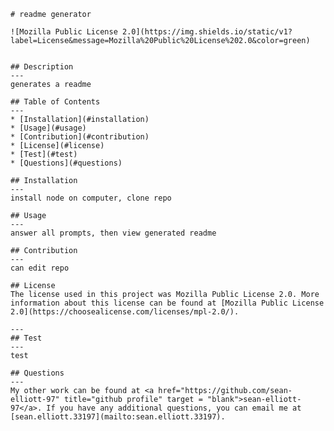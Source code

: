 
    # readme generator
    
    ![Mozilla Public License 2.0](https://img.shields.io/static/v1?label=License&message=Mozilla%20Public%20License%202.0&color=green)
    
    
    ## Description
    --- 
    generates a readme
    
    ## Table of Contents
    ---
    * [Installation](#installation)
    * [Usage](#usage)
    * [Contribution](#contribution)
    * [License](#license)
    * [Test](#test)
    * [Questions](#questions)
    
    ## Installation
    ---
    install node on computer, clone repo
    
    ## Usage
    ---
    answer all prompts, then view generated readme 
    
    ## Contribution
    ---
    can edit repo
    
    ## License
    The license used in this project was Mozilla Public License 2.0. More information about this license can be found at [Mozilla Public License 2.0](https://choosealicense.com/licenses/mpl-2.0/).
    
    ---
    ## Test
    ---
    test
    
    ## Questions
    ---
    My other work can be found at <a href="https://github.com/sean-elliott-97" title="github profile" target = "blank">sean-elliott-97</a>. If you have any additional questions, you can email me at [sean.elliott.33197](mailto:sean.elliott.33197).
    
    